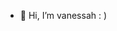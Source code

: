 - 👋 Hi, I’m vanessah : ) 

<!---
vanessah-26/vanessah-26 is a ✨ special ✨ repository because its `README.md` (this file) appears on your GitHub profile.
You can click the Preview link to take a look at your changes.
--->
